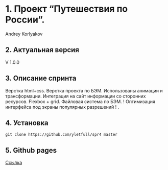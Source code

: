 # 1. Проект “Путешествия по России”.
Andrey Korlyakov  

## 2. Актуальная версия  
V 1.0.0  

## 3. Описание спринта  
Верстка html+css. Верстка проекта по БЭМ. Использованы анимации и трансформации. Интеграция на сайт информации со сторонних ресурсов. Flexbox + grid. Файловая система по БЭМ. ! Оптимизация интерфейса под экраны популярных разрешений ! .  

## 4. Установка  
`git clone https://github.com/yletfull/spr4 master`

## 5. Github pages  
[Ссылка](https://yletfull.github.io/spr4/) 
